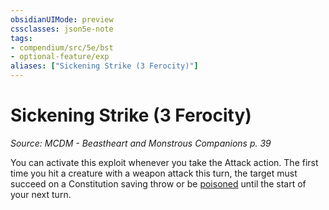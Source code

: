```yaml
---
obsidianUIMode: preview
cssclasses: json5e-note
tags:
- compendium/src/5e/bst
- optional-feature/exp
aliases: ["Sickening Strike (3 Ferocity)"]
---
```

# Sickening Strike (3 Ferocity)
*Source: MCDM - Beastheart and Monstrous Companions p. 39* 

You can activate this exploit whenever you take the Attack action. The first time you hit a creature with a weapon attack this turn, the target must succeed on a Constitution saving throw or be [poisoned](../../Rules%20&%20Options/5e%20Rules/conditions.md##poisoned) until the start of your next turn.